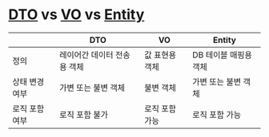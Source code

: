 # [DTO](DTO) vs [VO](VO) vs [Entity](ComputerScience/DataBase/Entity.md)

|   | DTO | VO | Entity |
|---|------|---|---|
| 정의 | 레이어간 데이터 전송용 객체 | 값 표현용 객체 | DB 테이블 매핑용 객체 |
| 상태 변경 여부 | 가변 또는 불변 객체 | 불변 객체 | 가변 또는 불변 객체 |
| 로직 포함 여부 | 로직 포함 불가 | 로직 포함 가능 | 로직 포함 가능 |
